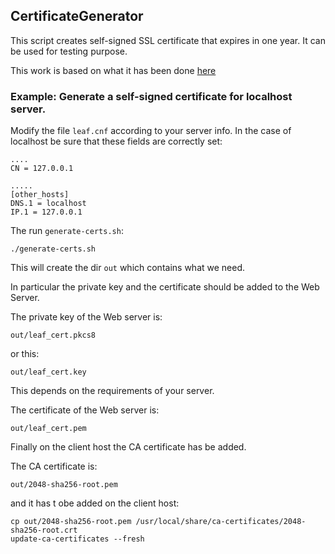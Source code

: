## CertificateGenerator

This script creates self-signed SSL certificate that expires in one year. It can be used for testing purpose.

This work is based on what it has been done [here](https://www.chromium.org/quic/playing-with-quic)


### Example: Generate a self-signed certificate for localhost server.

Modify the file ```leaf.cnf```  according to your server info. In the case of localhost be sure that these fields are correctly set:
```
....
CN = 127.0.0.1

.....
[other_hosts]
DNS.1 = localhost
IP.1 = 127.0.0.1
```

The run ```generate-certs.sh```:
```
./generate-certs.sh
```

This will create the dir ```out``` which contains what we need.

In particular the private key and the certificate should be added to the Web Server.

The private key of the Web server is:
```
out/leaf_cert.pkcs8
```
or this:
```
out/leaf_cert.key
```
This depends on the requirements of your server.

The certificate of the Web server is:
```
out/leaf_cert.pem
```

Finally on the client host the CA certificate has be added.

The CA certificate is:
```
out/2048-sha256-root.pem
```
and it has t obe added on the client host:
```
cp out/2048-sha256-root.pem /usr/local/share/ca-certificates/2048-sha256-root.crt
update-ca-certificates --fresh
```